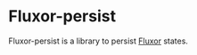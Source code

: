 # Fluxor-persist

Fluxor-persist is a library to persist [Fluxor](https://raw.githubusercontent.com/mrpmorris/Fluxor/) states.
